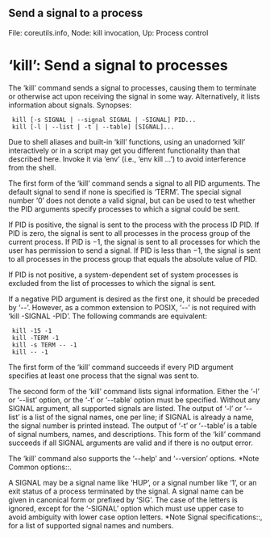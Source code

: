 ## Send a signal to a process

File: coreutils.info,  Node: kill invocation,  Up: Process control

‘kill’: Send a signal to processes
=======================================

The ‘kill’ command sends a signal to processes, causing them to
terminate or otherwise act upon receiving the signal in some way.
Alternatively, it lists information about signals.  Synopses:

     kill [-s SIGNAL | --signal SIGNAL | -SIGNAL] PID...
     kill [-l | --list | -t | --table] [SIGNAL]...

   Due to shell aliases and built-in ‘kill’ functions, using an
unadorned ‘kill’ interactively or in a script may get you different
functionality than that described here.  Invoke it via ‘env’ (i.e., ‘env
kill ...’) to avoid interference from the shell.

   The first form of the ‘kill’ command sends a signal to all PID
arguments.  The default signal to send if none is specified is ‘TERM’.
The special signal number ‘0’ does not denote a valid signal, but can be
used to test whether the PID arguments specify processes to which a
signal could be sent.

   If PID is positive, the signal is sent to the process with the
process ID PID.  If PID is zero, the signal is sent to all processes in
the process group of the current process.  If PID is −1, the signal is
sent to all processes for which the user has permission to send a
signal.  If PID is less than −1, the signal is sent to all processes in
the process group that equals the absolute value of PID.

   If PID is not positive, a system-dependent set of system processes is
excluded from the list of processes to which the signal is sent.

   If a negative PID argument is desired as the first one, it should be
preceded by ‘--’.  However, as a common extension to POSIX, ‘--’ is not
required with ‘kill -SIGNAL -PID’.  The following commands are
equivalent:

     kill -15 -1
     kill -TERM -1
     kill -s TERM -- -1
     kill -- -1

   The first form of the ‘kill’ command succeeds if every PID argument
specifies at least one process that the signal was sent to.

   The second form of the ‘kill’ command lists signal information.
Either the ‘-l’ or ‘--list’ option, or the ‘-t’ or ‘--table’ option must
be specified.  Without any SIGNAL argument, all supported signals are
listed.  The output of ‘-l’ or ‘--list’ is a list of the signal names,
one per line; if SIGNAL is already a name, the signal number is printed
instead.  The output of ‘-t’ or ‘--table’ is a table of signal numbers,
names, and descriptions.  This form of the ‘kill’ command succeeds if
all SIGNAL arguments are valid and if there is no output error.

   The ‘kill’ command also supports the ‘--help’ and ‘--version’
options.  *Note Common options::.

   A SIGNAL may be a signal name like ‘HUP’, or a signal number like
‘1’, or an exit status of a process terminated by the signal.  A signal
name can be given in canonical form or prefixed by ‘SIG’.  The case of
the letters is ignored, except for the ‘-SIGNAL’ option which must use
upper case to avoid ambiguity with lower case option letters.  *Note
Signal specifications::, for a list of supported signal names and
numbers.
